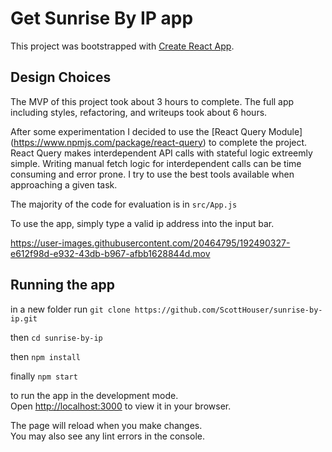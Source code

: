 # Get Sunrise By IP app

This project was bootstrapped with [Create React App](https://github.com/facebook/create-react-app).

## Design Choices

The MVP of this project took about 3 hours to complete. The full app including styles, refactoring, and writeups took about 6 hours.

After some experimentation I decided to use the [React Query Module] (https://www.npmjs.com/package/react-query) to complete the project. React Query makes interdependent API calls with stateful logic extreemly simple. Writing manual fetch logic for interdependent calls can be time consuming and error prone. I try to use the best tools available when approaching a given task.

The majority of the code for evaluation is in `src/App.js`

To use the app, simply type a valid ip address into the input bar.


https://user-images.githubusercontent.com/20464795/192490327-e612f98d-e932-43db-b967-afbb1628844d.mov



## Running the app

in a new folder run `git clone https://github.com/ScottHouser/sunrise-by-ip.git`

then `cd sunrise-by-ip`

then `npm install`

finally `npm start`

to run the app in the development mode.\
Open [http://localhost:3000](http://localhost:3000) to view it in your browser.

The page will reload when you make changes.\
You may also see any lint errors in the console.

